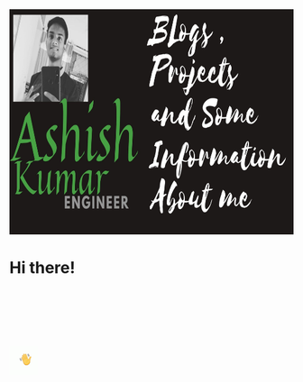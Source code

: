  <img src="https://github.com/jokker99/jokker99/blob/master/Assets/ye.jpg" width="120%" height="400px">

# Hi there!  <pre>&nbsp; &nbsp;</pre><img src="https://github.com/jokker99/jokker99/blob/master/Assets/wave.gif" width="10%">

<!--
**jokker99/jokker99** is a ✨ _special_ ✨ repository because its `README.md` (this file) appears on your GitHub profile.

Here are some ideas to get you started:

- 🔭 I’m currently working on ...
- 🌱 I’m currently learning ...
- 👯 I’m looking to collaborate on ...
- 🤔 I’m looking for help with ...
- 💬 Ask me about ...
- 📫 How to reach me: ...
- 😄 Pronouns: ...
- ⚡ Fun fact: ...
-->

